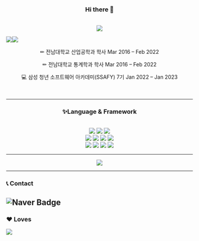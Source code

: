 
<div align="center">
 <h3> Hi there 👋 </h3>
 <br>
 <img src="https://hits.seeyoufarm.com/api/count/incr/badge.svg?url=https%3A%2F%2Fgithub.com%2Fseho27060&count_bg=%2379C83D&title_bg=%23555555&icon=&icon_color=%23E7E7E7&title=Visited&edge_flat=false"/>
</div>

<p align="center">
 <img src="https://github-readme-stats.vercel.app/api?username=seho27060&theme=vue&show_icons=true"
      style="float: left;"/>
 <img src="http://mazassumnida.wtf/api/v2/generate_badge?boj=seho27060"
      style="float: left;"/>
</p>
<br>
<div align = "center">
 <p>✏ 전남대학교 산업공학과 학사 Mar 2016 – Feb 2022 </p>
 <p>✏ 전남대학교 통계학과 학사 Mar 2016 – Feb 2022 </p>
 <p>💻 삼성 청년 소프트웨어 아카데미(SSAFY) 7기 Jan 2022 – Jan 2023</p>
</div>
<br>

---

<h3 align = 'center' style:"text-bold"> ✨Language & Framework </h3>
<br>
<div align='center'>
  <img src="https://img.shields.io/badge/Python-3776AB.svg?&style=for-the-badge&logo=Python&logoColor=white"/>
  <img src="https://img.shields.io/badge/JavaScript-F7DF1E.svg?&style=for-the-badge&logo=JavaScript&logoColor=white"/>
  <img src="https://img.shields.io/badge/TypeScript-3178C6.svg?&style=for-the-badge&logo=TypeScript&logoColor=white"/>
</div>

<div align='center'>
  <img src="https://img.shields.io/badge/Django-092E20.svg?&style=for-the-badge&logo=Django&logoColor=white"/>
  <img src="https://img.shields.io/badge/Vue.js-4FC08D.svg?&style=for-the-badge&logo=Vue.js&logoColor=white"/>
  <img src="https://img.shields.io/badge/React-61DAFB.svg?&style=for-the-badge&logo=React&logoColor=white"/>
  <img src="https://img.shields.io/badge/Redux-764ABC.svg?&style=for-the-badge&logo=Redux&logoColor=white"/>

</div>
<div align='center'>
  <img src="https://img.shields.io/badge/HTML5-E34F26.svg?&style=for-the-badge&logo=HTML5&logoColor=white"/>
  <img src="https://img.shields.io/badge/CSS3-1572B6.svg?&style=for-the-badge&logo=CSS3&logoColor=white"/>
  <img src="https://img.shields.io/badge/Sass-CC6699.svg?&style=for-the-badge&logo=Sass&logoColor=white"/>
  <img src="https://img.shields.io/badge/SQLite-003B57.svg?&style=for-the-badge&logo=SQLite&logoColor=white"/>
</div>


---
<div align='center'>
 <img src="https://github-readme-stats.vercel.app/api/top-langs/?username=seho27060"></img>
</div>


---
### 📞 Contact
![Naver Badge](https://img.shields.io/badge/<Naver>-<Naver>-<#03C75A/?logo=Naver)
---
### ❤ Loves
  <img src="https://img.shields.io/badge/NewBalance-CF0A2C.svg?&style=for-the-badge&logo=NewBalance&logoColor=white"/>
<!--
**seho27060/seho27060** is a ✨ _special_ ✨ repository because its `README.md` (this file) appears on your GitHub profile.

Here are some ideas to get you started:

- 🔭 I’m currently working on ...
- 🌱 I’m currently learning ...
- 👯 I’m looking to collaborate on ...
- 🤔 I’m looking for help with ...
- 💬 Ask me about ...
- 📫 How to reach me: ...
- 😄 Pronouns: ...
- ⚡ Fun fact: ...
-->
